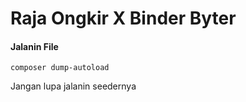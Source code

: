 # Raja Ongkir X Binder Byter
<h4>Jalanin File</h4>
<code>composer dump-autoload</code>
<p>Jangan lupa jalanin seedernya</p>
